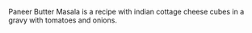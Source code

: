Paneer Butter Masala is a recipe with indian cottage cheese cubes in a gravy with tomatoes and onions.